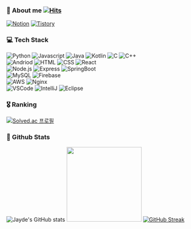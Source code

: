 ### 💫 About me [![Hits](https://hits.seeyoufarm.com/api/count/incr/badge.svg?url=https%3A%2F%2Fgithub.com%2Fariha1982%2Fhit-counter&count_bg=%23B6BFFF&title_bg=%23949494&icon=nintendoswitch.svg&icon_color=%23EBEBEB&title=hits&edge_flat=false)](https://hits.seeyoufarm.com)
<a href="https://jay-de.notion.site/c736a27d13a949798b6b1cb2c9435dbb?pvs=4">![Notion](https://img.shields.io/badge/notion-000000?style=for-the-badge&logo=notion&logoColor=white)</a>
<a href="https://ariha1982.tistory.com/">![Tistory](https://img.shields.io/badge/tistory-FF5500?style=for-the-badge&logo=tistory&logoColor=white)</a>
### 💻 Tech Stack
![Python](https://img.shields.io/badge/Python-ffffff?style=for-the-badge&logo=python&logoColor=black)
![Javascript](https://img.shields.io/badge/JavaScript-FFFFFF?style=for-the-badge&logo=JavaScript&logoColor=black)
![Java](https://img.shields.io/badge/Java-FFFFFF?style=for-the-badge&logo=openjdk&logoColor=black)
![Kotlin](https://img.shields.io/badge/Kotlin-FFFFFF?&style=for-the-badge&logo=kotlin&logoColor=black)
![C](https://img.shields.io/badge/C-FFFFFF?style=for-the-badge&logo=c&logoColor=black)
![C++](https://img.shields.io/badge/C%2B%2B-FFFFFF?style=for-the-badge&logo=c%2B%2B&logoColor=black)
<br>
![Andriod](https://img.shields.io/badge/Android_Studio-FFFFFF?style=for-the-badge&logo=android-studio&logoColor=black)
![HTML](https://img.shields.io/badge/HTML5-FFFFFF?style=for-the-badge&logo=html5&logoColor=black)
![CSS](https://img.shields.io/badge/CSS-FFFFFF?&style=for-the-badge&logo=css3&logoColor=black)
![React](https://img.shields.io/badge/React-FFFFFF?style=for-the-badge&logo=react&logoColor=black)
<br>
![Node.js](https://img.shields.io/badge/Node.js-FFFFFF?style=for-the-badge&logo=node.js&logoColor=black)
![Express](https://img.shields.io/badge/Express-FFFFFF?style=for-the-badge&logo=Express&logoColor=black)
![SpringBoot](https://img.shields.io/badge/Spring_Boot-FFFFFF?style=for-the-badge&logo=springboot&logoColor=black)
<br>
![MySQL](https://img.shields.io/badge/MySQL-FFFFFF?style=for-the-badge&logo=mysql&logoColor=black)
![Firebase](https://img.shields.io/badge/Firebase-FFFFFF?style=for-the-badge&logo=firebase&logoColor=black)
<br>
![AWS](https://img.shields.io/badge/amazon_aws-FFFFFF?style=for-the-badge&logo=amazonaws&logoColor=black)
![Nginx](https://img.shields.io/badge/nginx-FFFFFF?style=for-the-badge&logo=nginx&logoColor=black)
<br>
![VSCode](https://img.shields.io/badge/visual_studio_code-FFFFFF?style=for-the-badge&logo=visualstudiocode&logoColor=black)
![IntelliJ](https://img.shields.io/badge/intellij_idea-FFFFFF?style=for-the-badge&logo=intellijidea&logoColor=black)
![Eclipse](https://img.shields.io/badge/eclipse_ide-FFFFFF?style=for-the-badge&logo=eclipseide&logoColor=black)
### 🎖️ Ranking
[![Solved.ac 프로필](http://mazassumnida.wtf/api/v2/generate_badge?boj=ariha1982)](https://solved.ac/ariha1982)
### 🥧 Github Stats
![Jayde's GitHub stats](https://github-readme-stats.vercel.app/api?username=ariha1982&show_icons=true&theme=solarized-light&hide_border=true)
<a href="https://github.com/ariha1982"><img style="height:195px" src="https://github-readme-stats.vercel.app/api/top-langs/?username=ariha1982&layout=donut&theme=solarized-light&hide_border=true" /></a>
<a href="https://git.io/streak-stats"><img src="https://streak-stats.demolab.com?user=ariha1982&theme=solarized-light&hide_border=true&card_width=790" alt="GitHub Streak" /></a>
